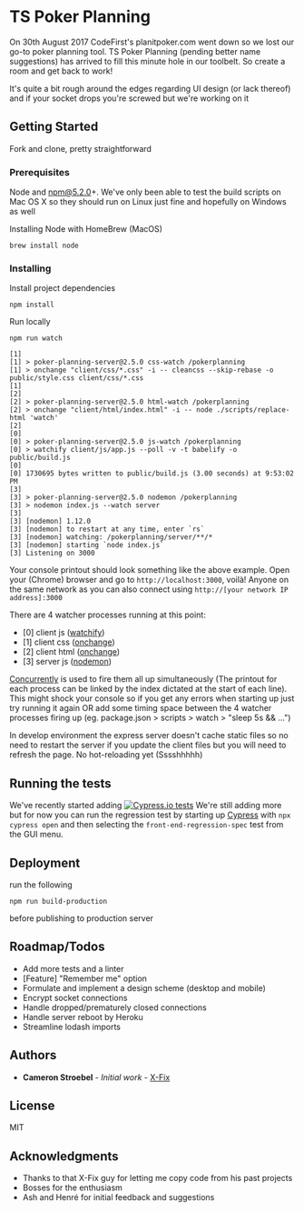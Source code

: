 # TS Poker Planning

On 30th August 2017 CodeFirst's planitpoker.com went down so we lost our go-to poker planning tool.
TS Poker Planning (pending better name suggestions) has arrived to fill this minute hole in our toolbelt. So create a room and get back to work!

It's quite a bit rough around the edges regarding UI design (or lack thereof) and if your socket drops you're screwed but we're working on it

## Getting Started

Fork and clone, pretty straightforward

### Prerequisites

Node and npm@5.2.0+. We've only been able to test the build scripts on Mac OS X so they should run on Linux just fine and hopefully on Windows as well

Installing Node with HomeBrew (MacOS)

```
brew install node
```

### Installing

Install project dependencies

```
npm install
```

Run locally

```Shell
npm run watch

[1]
[1] > poker-planning-server@2.5.0 css-watch /pokerplanning
[1] > onchange "client/css/*.css" -i -- cleancss --skip-rebase -o public/style.css client/css/*.css
[1]
[2]
[2] > poker-planning-server@2.5.0 html-watch /pokerplanning
[2] > onchange "client/html/index.html" -i -- node ./scripts/replace-html 'watch'
[2]
[0]
[0] > poker-planning-server@2.5.0 js-watch /pokerplanning
[0] > watchify client/js/app.js --poll -v -t babelify -o public/build.js
[0]
[0] 1730695 bytes written to public/build.js (3.00 seconds) at 9:53:02 PM
[3]
[3] > poker-planning-server@2.5.0 nodemon /pokerplanning
[3] > nodemon index.js --watch server
[3]
[3] [nodemon] 1.12.0
[3] [nodemon] to restart at any time, enter `rs`
[3] [nodemon] watching: /pokerplanning/server/**/*
[3] [nodemon] starting `node index.js`
[3] Listening on 3000
```

Your console printout should look something like the above example. Open your (Chrome) browser and go to ``http://localhost:3000``, voilà!
Anyone on the same network as you can also connect using ``http://[your network IP address]:3000``

There are 4 watcher processes running at this point:
 - [0] client js 	([watchify](https://www.npmjs.com/package/watchify))
 - [1] client css 	([onchange](https://www.npmjs.com/package/onchange))
 - [2] client html 	([onchange](https://www.npmjs.com/package/onchange))
 - [3] server js 	([nodemon](https://www.npmjs.com/package/nodemon))

 [Concurrently](https://www.npmjs.com/package/concurrently) is used to fire them all up simultaneously (The printout for each process can be linked by the index dictated at the start of each line). This might shock your console so if you get any errors when starting up just try running it again OR add some timing space between the 4 watcher processes firing up (eg. package.json > scripts > watch > "sleep 5s && ...")

In develop environment the express server doesn't cache static files so no need to restart the server if you update the client files but you will need to refresh the page. No hot-reloading yet (Sssshhhhh)

## Running the tests

We've recently started adding [![Cypress.io tests](https://img.shields.io/badge/cypress.io-tests-green.svg?style=flat-square)](https://cypress.io)
We're still adding more but for now you can run the regression test by starting up [Cypress](https://www.cypress.io/) with `npx cypress open` and then selecting the ``front-end-regression-spec`` test from the GUI menu.

## Deployment

run the following

```
npm run build-production
```
before publishing to production server

## Roadmap/Todos

- Add more tests and a linter
- [Feature] "Remember me" option
- Formulate and implement a design scheme (desktop and mobile)
- Encrypt socket connections
- Handle dropped/prematurely closed connections
- Handle server reboot by Heroku
- Streamline lodash imports

## Authors

* **Cameron Stroebel** - *Initial work* - [X-Fix](https://github.com/X-Fix)

## License

MIT

## Acknowledgments

* Thanks to that X-Fix guy for letting me copy code from his past projects
* Bosses for the enthusiasm
* Ash and Henré for initial feedback and suggestions
